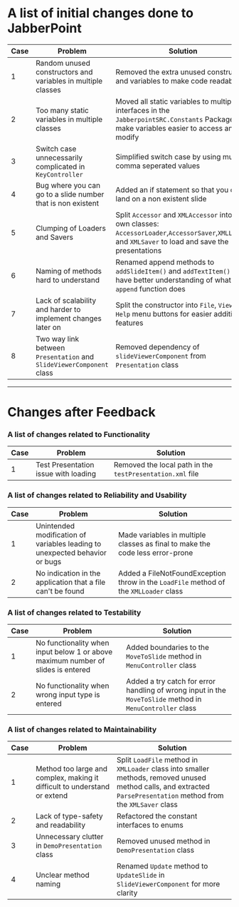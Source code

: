 # A list of initial changes done to JabberPoint

| Case | Problem                                                              | Solution                                                                                                                                                  | 
|------|----------------------------------------------------------------------|-----------------------------------------------------------------------------------------------------------------------------------------------------------|
| 1    | Random unused constructors and variables in multiple classes         | Removed the extra unused constructors and variables to make code readable                                                                                 | 
| 2    | Too many static variables in multiple classes                        | Moved all static variables to multiple interfaces in the `JabberpointSRC.Constants` Package to make variables easier to access and modify                 | 
| 3    | Switch case unnecessarily complicated in `KeyController`             | Simplified switch case by using multiple comma seperated values                                                                                           |  
| 4    | Bug where you can go to a slide number that is non existent          | Added an if statement so that you can't land on a non existent slide                                                                                      |
| 5    | Clumping of Loaders and Savers                                       | Split `Accessor` and `XMLAccessor` into their own classes: `AccessorLoader`,`AccessorSaver`,`XMLLoader` and `XMLSaver` to load and save the presentations |
| 6    | Naming of methods hard to understand                                 | Renamed append methods to `addSlideItem()` and `addTextItem()` to have better understanding of what each `append` function does                           |
| 7    | Lack of scalability and harder to implement changes later on         | Split the constructor into `File`, `View` and `Help` menu buttons for easier addition of features                                                         |
| 8    | Two way link between `Presentation` and `SlideViewerComponent` class | Removed dependency of `slideViewerComponent` from `Presentation` class                                                                                    |

___

# Changes after Feedback

### A list of changes related to Functionality

| Case | Problem                                                              | Solution                                                                      | 
|------|----------------------------------------------------------------------|-------------------------------------------------------------------------------|
| 1    | Test Presentation issue with loading                                 | Removed the local path in the `testPresentation.xml` file                     |


### A list of changes related to Reliability and Usability

| Case | Problem                                                                     | Solution                                                                              | 
|------|-----------------------------------------------------------------------------|---------------------------------------------------------------------------------------|
| 1    | Unintended modification of variables leading to unexpected behavior or bugs | Made variables in multiple classes as final to make the code less error-prone         |
| 2    | No indication in the application that a file can't be found                 | Added a FileNotFoundException throw in the `LoadFile` method of the `XMLLoader` class |

### A list of changes related to Testability

| Case | Problem                                                                          | Solution                                                                                                  | 
|------|----------------------------------------------------------------------------------|-----------------------------------------------------------------------------------------------------------|
| 1    | No functionality when input below 1 or above maximum number of slides is entered | Added boundaries to the `MoveToSlide` method in `MenuController` class                                    |
| 2    | No functionality when wrong input type is entered                                | Added a try catch for error handling of wrong input in the `MoveToSlide` method in `MenuController` class |

### A list of changes related to Maintainability

| Case | Problem                                                                   | Solution                                                                                                                                                           | 
|------|---------------------------------------------------------------------------|--------------------------------------------------------------------------------------------------------------------------------------------------------------------|
| 1    | Method too large and complex, making it difficult to understand or extend | Split `LoadFile` method in `XMLLoader` class into smaller methods, removed unused method calls, and extracted `ParsePresentation` method from the `XMLSaver` class | 
| 2    | Lack of type-safety and readability                                       | Refactored the constant interfaces to enums                                                                                                                        |
| 3    | Unnecessary clutter in `DemoPresentation` class                           | Removed unused method in `DemoPresentation` class                                                                                                                  |
| 4    | Unclear method naming                                                     | Renamed `Update` method to `UpdateSlide` in `SlideViewerComponent` for more clarity                                                                                | 